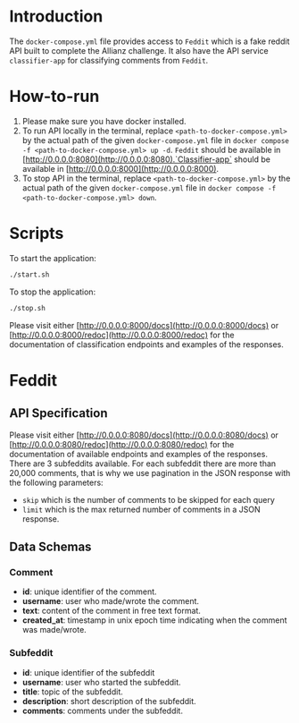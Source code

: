 # Introduction
The `docker-compose.yml` file provides access to `Feddit` which is a fake reddit API built to complete the Allianz challenge. 
It also have the API service `classifier-app` for classifying comments from `Feddit`.

# How-to-run
1. Please make sure you have docker installed.
2. To run API locally in the terminal, replace `<path-to-docker-compose.yml>` by the actual path of the given `docker-compose.yml` file in `docker compose -f <path-to-docker-compose.yml> up -d`. `Feddit` should be available in [http://0.0.0.0:8080](http://0.0.0.0:8080).`Classifier-app` should be available in [http://0.0.0.0:8000](http://0.0.0.0:8000). 
3. To stop API in the terminal,  replace `<path-to-docker-compose.yml>` by the actual path of the given `docker-compose.yml` file in `docker compose -f <path-to-docker-compose.yml> down`.

# Scripts

To start the application:
```bash
./start.sh
```
To stop the application:
```bash
./stop.sh
```
Please visit either [http://0.0.0.0:8000/docs](http://0.0.0.0:8000/docs) or [http://0.0.0.0:8000/redoc](http://0.0.0.0:8000/redoc) for the documentation of classification endpoints and examples of the responses.
# Feddit
## API Specification
Please visit either [http://0.0.0.0:8080/docs](http://0.0.0.0:8080/docs) or [http://0.0.0.0:8080/redoc](http://0.0.0.0:8080/redoc) for the documentation of available endpoints and examples of the responses.
There are 3 subfeddits available. For each subfeddit there are more than 20,000 comments, that is why we use pagination in the JSON response with the following parameters:

+ `skip` which is the number of comments to be skipped for each query
+ `limit` which is the max returned number of comments in a JSON response.

## Data Schemas
### Comment

+ **id**: unique identifier of the comment.
+ **username**: user who made/wrote the comment.
+ **text**: content of the comment in free text format.
+ **created_at**: timestamp in unix epoch time indicating when the comment was made/wrote.

### Subfeddit
+ **id**: unique identifier of the subfeddit
+ **username**: user who started the subfeddit.
+ **title**: topic of the subfeddit.
+ **description**: short description of the subfeddit.
+ **comments**: comments under the subfeddit.

